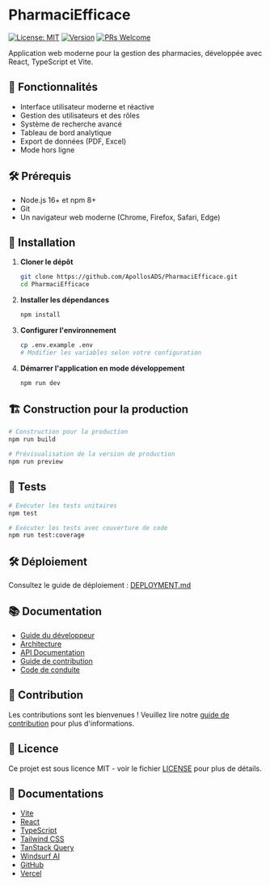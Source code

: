 # PharmaciEfficace

[![License: MIT](https://img.shields.io/badge/License-MIT-yellow.svg)](https://opensource.org/licenses/MIT)
[![Version](https://img.shields.io/badge/version-1.0.0-blue.svg)](CHANGELOG.md)
[![PRs Welcome](https://img.shields.io/badge/PRs-welcome-brightgreen.svg)](CONTRIBUTING.md)

Application web moderne pour la gestion des pharmacies, développée avec React, TypeScript et Vite.

## 🚀 Fonctionnalités

- Interface utilisateur moderne et réactive
- Gestion des utilisateurs et des rôles
- Système de recherche avancé
- Tableau de bord analytique
- Export de données (PDF, Excel)
- Mode hors ligne

## 🛠 Prérequis

- Node.js 16+ et npm 8+
- Git
- Un navigateur web moderne (Chrome, Firefox, Safari, Edge)

## 🚀 Installation

1. **Cloner le dépôt**
   ```bash
   git clone https://github.com/ApollosADS/PharmaciEfficace.git
   cd PharmaciEfficace
   ```

2. **Installer les dépendances**
   ```bash
   npm install
   ```

3. **Configurer l'environnement**
   ```bash
   cp .env.example .env
   # Modifier les variables selon votre configuration
   ```

4. **Démarrer l'application en mode développement**
   ```bash
   npm run dev
   ```

## 🏗 Construction pour la production

```bash
# Construction pour la production
npm run build

# Prévisualisation de la version de production
npm run preview
```

## 🧪 Tests

```bash
# Exécuter les tests unitaires
npm test

# Exécuter les tests avec couverture de code
npm run test:coverage
```

## 🛠 Déploiement

Consultez le guide de déploiement : [DEPLOYMENT.md](DEPLOYMENT.md)

## 📚 Documentation

- [Guide du développeur](docs/DEVELOPER_GUIDE.md)
- [Architecture](docs/ARCHITECTURE.md)
- [API Documentation](docs/API.md)
- [Guide de contribution](CONTRIBUTING.md)
- [Code de conduite](CODE_OF_CONDUCT.md)

## 🤝 Contribution

Les contributions sont les bienvenues ! Veuillez lire notre [guide de contribution](CONTRIBUTING.md) pour plus d'informations.

## 📄 Licence

Ce projet est sous licence MIT - voir le fichier [LICENSE](LICENSE) pour plus de détails.

## 🙏 Documentations 

- [Vite](https://vitejs.dev/)
- [React](https://reactjs.org/)
- [TypeScript](https://www.typescriptlang.org/)
- [Tailwind CSS](https://tailwindcss.com/)
- [TanStack Query](https://tanstack.com/query)
- [Windsurf AI](https://windsurfrl.com/)
- [GitHub](https://github.com/)
- [Vercel](https://vercel.com/)

